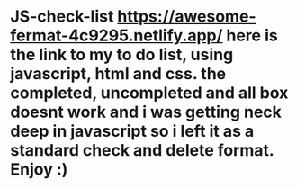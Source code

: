 # JS-check-list   https://awesome-fermat-4c9295.netlify.app/ here is the link to my to do list, using javascript, html and css. the completed, uncompleted and all box doesnt work and i was getting neck deep in javascript so i left it as a standard check and delete format. Enjoy :)
